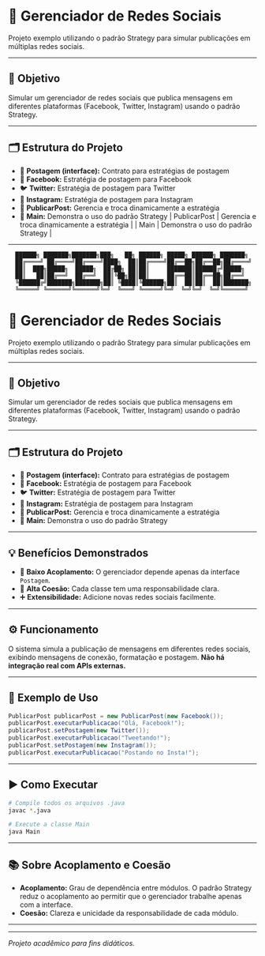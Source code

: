 # 🚀 Gerenciador de Redes Sociais

Projeto exemplo utilizando o padrão Strategy para simular publicações em múltiplas redes sociais.

---

## 🎯 Objetivo

Simular um gerenciador de redes sociais que publica mensagens em diferentes plataformas (Facebook, Twitter, Instagram) usando o padrão Strategy.

---

## 🗂️ Estrutura do Projeto

- 🧩 **Postagem (interface):** Contrato para estratégias de postagem
- 📘 **Facebook:** Estratégia de postagem para Facebook
- 🐦 **Twitter:** Estratégia de postagem para Twitter
- 📸 **Instagram:** Estratégia de postagem para Instagram
- 🔄 **PublicarPost:** Gerencia e troca dinamicamente a estratégia
- 🏁 **Main:** Demonstra o uso do padrão Strategy
  | PublicarPost | Gerencia e troca dinamicamente a estratégia |
  | Main | Demonstra o uso do padrão Strategy |

---

```
  ██████╗ ███████╗███████╗███╗   ██╗ ██████╗ █████╗ ██████╗ ███████╗
  ██╔════╝ ██╔════╝██╔════╝████╗  ██║██╔════╝██╔══██╗██╔══██╗██╔════╝
  ██║  ███╗█████╗  █████╗  ██╔██╗ ██║██║     ███████║██████╔╝█████╗
  ██║   ██║██╔══╝  ██╔══╝  ██║╚██╗██║██║     ██╔══██║██╔══██╗██╔══╝
  ╚██████╔╝███████╗███████╗██║ ╚████║╚██████╗██║  ██║██║  ██║███████╗
  ╚═════╝ ╚══════╝╚══════╝╚═╝  ╚═══╝ ╚═════╝╚═╝  ╚═╝╚═╝  ╚═╝╚══════╝
```

# 🚀 Gerenciador de Redes Sociais

Projeto exemplo utilizando o padrão Strategy para simular publicações em múltiplas redes sociais.

---

## 🎯 Objetivo

Simular um gerenciador de redes sociais que publica mensagens em diferentes plataformas (Facebook, Twitter, Instagram) usando o padrão Strategy.

---

## 🗂️ Estrutura do Projeto

- 🧩 **Postagem (interface):** Contrato para estratégias de postagem
- 📘 **Facebook:** Estratégia de postagem para Facebook
- 🐦 **Twitter:** Estratégia de postagem para Twitter
- 📸 **Instagram:** Estratégia de postagem para Instagram
- 🔄 **PublicarPost:** Gerencia e troca dinamicamente a estratégia
- 🏁 **Main:** Demonstra o uso do padrão Strategy

---

## 💡 Benefícios Demonstrados

- 🔗 **Baixo Acoplamento:** O gerenciador depende apenas da interface `Postagem`.
- 🧩 **Alta Coesão:** Cada classe tem uma responsabilidade clara.
- ➕ **Extensibilidade:** Adicione novas redes sociais facilmente.

---

## ⚙️ Funcionamento

O sistema simula a publicação de mensagens em diferentes redes sociais, exibindo mensagens de conexão, formatação e postagem. **Não há integração real com APIs externas.**

---

## 📝 Exemplo de Uso

```java
PublicarPost publicarPost = new PublicarPost(new Facebook());
publicarPost.executarPublicacao("Olá, Facebook!");
publicarPost.setPostagem(new Twitter());
publicarPost.executarPublicacao("Tweetando!");
publicarPost.setPostagem(new Instagram());
publicarPost.executarPublicacao("Postando no Insta!");
```

---

## ▶️ Como Executar

```bash
# Compile todos os arquivos .java
javac *.java

# Execute a classe Main
java Main
```

---

## 📚 Sobre Acoplamento e Coesão

- **Acoplamento:** Grau de dependência entre módulos. O padrão Strategy reduz o acoplamento ao permitir que o gerenciador trabalhe apenas com a interface.
- **Coesão:** Clareza e unicidade da responsabilidade de cada módulo.

---

---

_Projeto acadêmico para fins didáticos._
